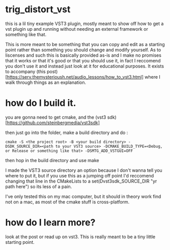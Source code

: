 # trig_distort_vst

this is a lil tiny example VST3 plugin, mostly meant to show off how to get a vst plugin up and running without needing an external framework or something like that.

This is more meant to be something that you can copy and edit as a starting point rather than something you should change and modify yourself. As to liscenses and such this is basically provided as-is and I make no promises that it works or that it's good or that you should use it, in fact I reccomend you don't use it and instead just look at it for educational purposes. It exists to accompany (this post)[https://serv.themysterioush.net/audio_lessons/how_to_vst3.html] where I walk through things as an explanation.

# how do I build it.

you are gonna need to get cmake, and the (vst3 sdk)[https://github.com/steinbergmedia/vst3sdk]

then just go into the folder, make a build directory and do :
```
cmake -S <the project root> -B <your build directory> -DSDK_SOURCE_DIR=<path to your VST3 source> -DCMAKE_BUILD_TYPE=<Debug, or Release or something like that> -DSMTG_ADD_VSTGUI=OFF
``` 
then hop in the build directory and use make

I made the VST3 source directory an option because I don't wanna tell you where to put it, but if you use this as a jumping off point I'd reccomend changing that line in the CMakeLists to a set(Dvst3sdk_SOURCE_DIR "yr path here") so its less of a pain.

I've only tested this on my mac computer, but it should in theory work find not on a mac, as most of the cmake stuff is cross-platform.

# how do I learn more?
look at the post or read up on vst3. This is really meant to be a tiny little starting point.